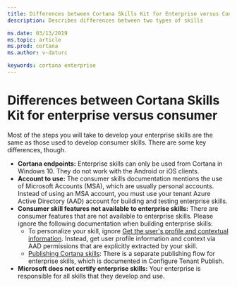 ```yaml
---
title: Differences between Cortana Skills Kit for Enterprise versus Consumer
description: Describes differences between two types of skills

ms.date: 03/13/2019
ms.topic: article
ms.prod: cortana
ms.author: v-daturc

keywords: cortana enterprise
---  
```


# Differences between Cortana Skills Kit for enterprise versus consumer

Most of the steps you will take to develop your enterprise skills are the same as those used to develop consumer skills. There are some key differences, though.

- **Cortana endpoints:** Enterprise skills can only be used from Cortana in Windows 10. They do not work with the Android or iOS clients.
- **Account to use:** The consumer skills documentation mentions the use of Microsoft Accounts (MSA), which are usually personal accounts. Instead of using an MSA account, you must use your tenant Azure Active Directory (AAD) account for building and testing enterprise skills.
- **Consumer skill features not available to enterprise skills:** There are consumer features that are not available to enterprise skills. Please ignore the following documentation when building enterprise skills:
    - To personalize your skill, ignore [Get the user's profile and contextual information](https://docs.microsoft.com/en-us/cortana/skills/get-user-profile-context). Instead, get user profile information and context via AAD permissions that are explicitly extracted by your skill. <!-- Reference in enterprise docs? -->
    - [Publishing Cortana skills](https://docs.microsoft.com/en-us/cortana/skills/publish-skill): There is a separate publishing flow for enterprise skills, which is documented in Configure Tenant Publish. <!-- add link file when created -->
- **Microsoft does not certify enterprise skills:** Your enterprise is responsible for all skills that they develop and use.
